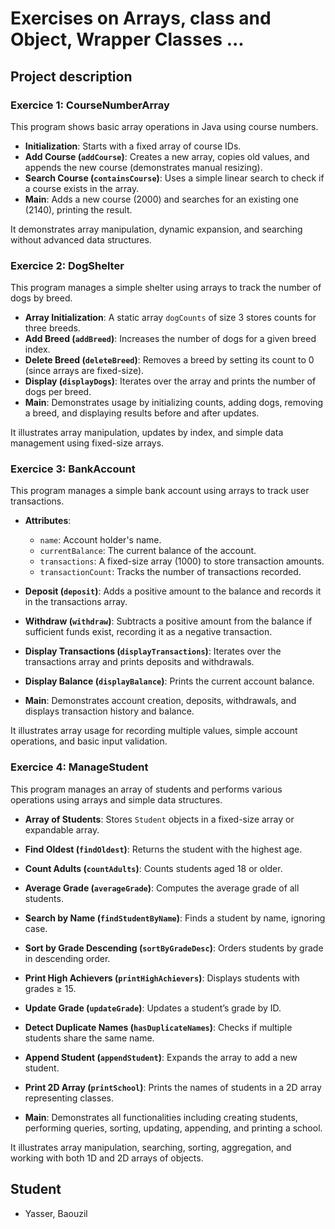 # Exercises on Arrays, class and Object, Wrapper Classes ...

## Project description 

### Exercice 1: CourseNumberArray

This program shows basic array operations in Java using course numbers.

* **Initialization**: Starts with a fixed array of course IDs.
* **Add Course (`addCourse`)**: Creates a new array, copies old values, and appends the new course (demonstrates manual resizing).
* **Search Course (`containsCourse`)**: Uses a simple linear search to check if a course exists in the array.
* **Main**: Adds a new course (2000) and searches for an existing one (2140), printing the result.

It demonstrates array manipulation, dynamic expansion, and searching without advanced data structures.

### Exercice 2: DogShelter

This program manages a simple shelter using arrays to track the number of dogs by breed.

* **Array Initialization**: A static array `dogCounts` of size 3 stores counts for three breeds.
* **Add Breed (`addBreed`)**: Increases the number of dogs for a given breed index.
* **Delete Breed (`deleteBreed`)**: Removes a breed by setting its count to 0 (since arrays are fixed-size).
* **Display (`displayDogs`)**: Iterates over the array and prints the number of dogs per breed.
* **Main**: Demonstrates usage by initializing counts, adding dogs, removing a breed, and displaying results before and after updates.

It illustrates array manipulation, updates by index, and simple data management using fixed-size arrays.

### Exercice 3: BankAccount

This program manages a simple bank account using arrays to track user transactions.

* **Attributes**:

    * `name`: Account holder's name.
    * `currentBalance`: The current balance of the account.
    * `transactions`: A fixed-size array (1000) to store transaction amounts.
    * `transactionCount`: Tracks the number of transactions recorded.

* **Deposit (`deposit`)**: Adds a positive amount to the balance and records it in the transactions array.

* **Withdraw (`withdraw`)**: Subtracts a positive amount from the balance if sufficient funds exist, recording it as a negative transaction.

* **Display Transactions (`displayTransactions`)**: Iterates over the transactions array and prints deposits and withdrawals.

* **Display Balance (`displayBalance`)**: Prints the current account balance.

* **Main**: Demonstrates account creation, deposits, withdrawals, and displays transaction history and balance.

It illustrates array usage for recording multiple values, simple account operations, and basic input validation.

### Exercice 4: ManageStudent
This program manages an array of students and performs various operations using arrays and simple data structures.

* **Array of Students**: Stores `Student` objects in a fixed-size array or expandable array.

* **Find Oldest (`findOldest`)**: Returns the student with the highest age.

* **Count Adults (`countAdults`)**: Counts students aged 18 or older.

* **Average Grade (`averageGrade`)**: Computes the average grade of all students.

* **Search by Name (`findStudentByName`)**: Finds a student by name, ignoring case.

* **Sort by Grade Descending (`sortByGradeDesc`)**: Orders students by grade in descending order.

* **Print High Achievers (`printHighAchievers`)**: Displays students with grades ≥ 15.

* **Update Grade (`updateGrade`)**: Updates a student’s grade by ID.

* **Detect Duplicate Names (`hasDuplicateNames`)**: Checks if multiple students share the same name.

* **Append Student (`appendStudent`)**: Expands the array to add a new student.

* **Print 2D Array (`printSchool`)**: Prints the names of students in a 2D array representing classes.

* **Main**: Demonstrates all functionalities including creating students, performing queries, sorting, updating, appending, and printing a school.

It illustrates array manipulation, searching, sorting, aggregation, and working with both 1D and 2D arrays of objects.

## Student 

- Yasser, Baouzil
